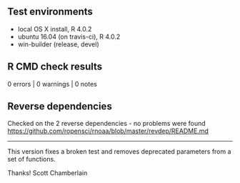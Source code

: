## Test environments

* local OS X install, R 4.0.2
* ubuntu 16.04 (on travis-ci), R 4.0.2
* win-builder (release, devel)

## R CMD check results

0 errors | 0 warnings | 0 notes

## Reverse dependencies

Checked on the 2 reverse dependencies - no problems were found
<https://github.com/ropensci/rnoaa/blob/master/revdep/README.md>

-----

This version fixes a broken test and removes deprecated parameters from a set of functions.

Thanks!
Scott Chamberlain
